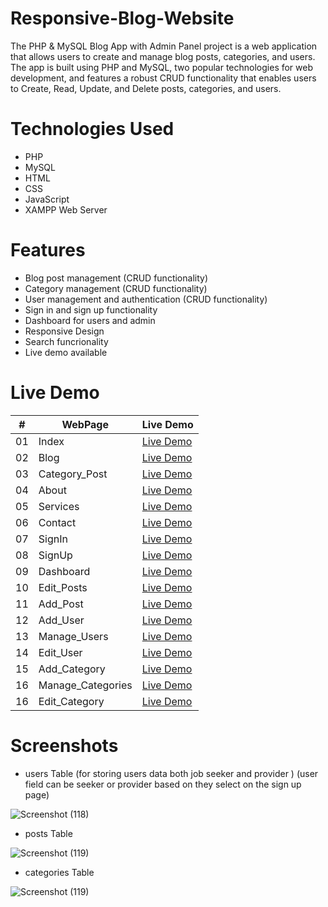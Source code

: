 # Responsive-Blog-Website

The PHP & MySQL Blog App with Admin Panel project is a web application that allows users to create and manage blog posts, categories, and users. The app is built using PHP and MySQL, two popular technologies for web development, and features a robust CRUD functionality that enables users to Create, Read, Update, and Delete posts, categories, and users.

# Technologies Used

- PHP
- MySQL
- HTML
- CSS
- JavaScript
- XAMPP Web Server

# Features

- Blog post management (CRUD functionality)
- Category management (CRUD functionality)
- User management and authentication (CRUD functionality)
- Sign in and sign up functionality
- Dashboard for users and admin
- Responsive Design
- Search funcrionality
- Live demo available

# Live Demo

|  #  | WebPage           | Live Demo                                                                                 |
| :-: | ----------------- | ----------------------------------------------------------------------------------------- |
| 01  | Index             | [Live Demo](https://underemployed.lovestoblog.com/index.php)                              |
| 02  | Blog              | [Live Demo](https://underemployed.lovestoblog.com/blog.php)                               |
| 03  | Category_Post     | [Live Demo](https://underemployed.lovestoblog.com/category-posts.php)                     |
| 04  | About             | [Live Demo](https://underemployed.lovestoblog.com/about.php)                              |
| 05  | Services          | [Live Demo](https://underemployed.lovestoblog.com/services.php)                           |
| 06  | Contact           | [Live Demo](https://underemployed.lovestoblog.com/contact.php)                            |
| 07  | SignIn            | [Live Demo](https://underemployed.lovestoblog.com/signin.php)                             |
| 08  | SignUp            | [Live Demo](https://underemployed.lovestoblog.com/signup.php)                             |
| 09  | Dashboard         | [Live Demo](https://underemployed.github.io/blog_website_template/dashboard.html)         |
| 10  | Edit_Posts        | [Live Demo](https://underemployed.github.io/blog_website_template/edit-post.html)         |
| 11  | Add_Post          | [Live Demo](https://underemployed.github.io/blog_website_template/add-post.html)          |
| 12  | Add_User          | [Live Demo](https://underemployed.github.io/blog_website_template/add-user.html)          |
| 13  | Manage_Users      | [Live Demo](https://underemployed.github.io/blog_website_template/manage-users.html)      |
| 14  | Edit_User         | [Live Demo](https://underemployed.github.io/blog_website_template/edit-user.html)         |
| 15  | Add_Category      | [Live Demo](https://underemployed.github.io/blog_website_template/add-category.html)      |
| 16  | Manage_Categories | [Live Demo](https://underemployed.github.io/blog_website_template/manage-categories.html) |
| 16  | Edit_Category     | [Live Demo](https://underemployed.github.io/blog_website_template/edit-category.html)     |

# Screenshots

- users Table (for storing users data both job seeker and provider ) (user field can be seeker or provider based on they select on the sign up page)

![Screenshot (118)](https://github.com/Underemployed/PHP-MySQL-Blog-Website-with-Admin-Panel-Backend/blob/main/user.png?raw=true)

- posts Table

![Screenshot (119)](https://github.com/Underemployed/PHP-MySQL-Blog-Website-with-Admin-Panel-Backend/blob/main/post.png?raw=true)

- categories Table

![Screenshot (119)](https://github.com/Underemployed/PHP-MySQL-Blog-Website-with-Admin-Panel-Backend/blob/main/categ.png?raw=true)
